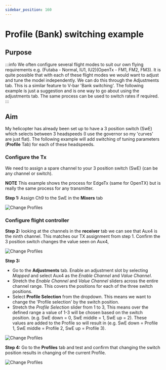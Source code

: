 ```yaml
---
sidebar_position: 160
---
```


# Profile (Bank) switching example

## Purpose

:::info
We often configure several flight modes to suit our own flying requirements e.g. (Futaba - Normal, IU1, IU2)(OpenTx - FM1, FM2, FM3). It is quite possible that with each of these flight modes we would want to adjust and tune the model independently. We can do this through the Adjustments tab. This is a similar feature to V-bar 'Bank switching'. The following example is just a suggestion and is one way to go about using the adjustments tab. The same process can be used to switch rates if required.
:::

## Aim

My helicopter has already been set up to have a 3 position switch (SwE) which selects between 3 headspeeds (I use the governor so my 'curves' are just flat). The following example will add switching of tuning parameters (**Profile** Tab) for each of these headspeeds.

### Configure the Tx

We need to assign a spare channel to your 3 position switch (SwE) (can be any channel or switch).

**NOTE** This example shows the process for EdgeTx (same for OpenTX) but is really the same process for any transmitter.

**Step 1:** Assign Ch9 to the SwE in the **Mixers** tab

![Change Profiles](./img/Change_Profiles_1.png)

### Configure flight controller

**Step 2:** looking at the channels in the **receiver** tab we can see that Aux4 is the ninth channel. This matches our TX assignment from step 1.  Confirm the 3 position switch changes the value seen on Aux4,

![Change Profiles](./img/Change_Profiles_2.png)

**Step 3:**

* Go to the **Adjustments** tab. Enable an adjustment slot by selecting *Mapped* and select Aux4 as the *Enable Channel* and *Value Channel*.
* Stretch the *Enable Channel* and *Value Channel* sliders across the entire channel range. This covers the positions for each of the three switch positions.
* Select **Profile Selection** from the dropdown. This means we want to change the 'Profile selection' by the switch position.
* Stretch the *Profile Selection* slider from 1 to 3, This means over the defined range a value of 1-3 will be chosen based on the switch position. (e.g. SwE down = 0, SwE middle = 1, SwE up = 2). These values are added to the Profile so will result in (e.g. SwE down = Profile 1, SwE middle = Profile 2, SwE up = Profile 3).

![Change Profiles](./img/change-prof-prof-sw-example.png)

**Step 4:** Go to the **Profiles** tab and test and confirm that changing the switch position results in changing of the current Profile.

![Change Profiles](./img/Change_Profiles_4.png)
